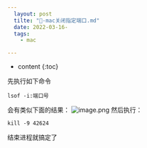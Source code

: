 ```yaml
---
  layout: post
  tilte: "🍎-mac关闭指定端口.md"
  date: 2022-03-16-
  tags: 
    - mac

---
```



* content
{:toc}


先执行如下命令
```
lsof -i:端口号
```
会有类似下面的结果：
![image.png](https://upload-images.jianshu.io/upload_images/15312191-c30f1e7e5dcc7cd3.png?imageMogr2/auto-orient/strip%7CimageView2/2/w/1240)
然后执行： 
```
kill -9 42624
```
结束进程就搞定了
